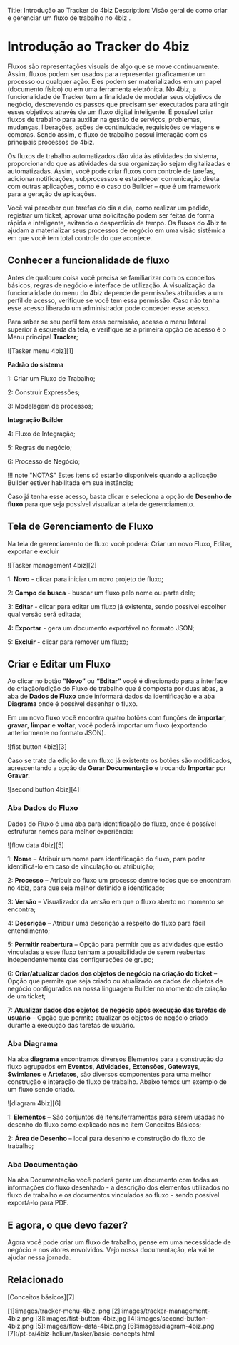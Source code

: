 Title: Introdução ao Tracker do 4biz
Description: Visão geral de como criar e gerenciar um fluxo de trabalho no 4biz .

# Introdução ao Tracker do 4biz

Fluxos são representações visuais de algo que se move continuamente. Assim, fluxos podem ser usados para representar graficamente um processo ou qualquer ação. Eles podem ser materializados em um papel (documento físico) ou em uma ferramenta eletrônica. No 4biz, a funcionalidade de Tracker tem a finalidade de modelar seus objetivos de negócio, descrevendo os passos que precisam ser executados para atingir esses objetivos através de um fluxo digital inteligente. É possível criar fluxos de trabalho para auxiliar na gestão de serviços, problemas, mudanças, liberações, ações de continuidade, requisições de viagens e compras. Sendo assim, o fluxo de trabalho possui interação com os principais processos do 4biz.

Os fluxos de trabalho automatizados dão vida às atividades do sistema, proporcionando que as atividades da sua organização sejam digitalizadas e automatizadas. Assim, você pode criar fluxos com controle de tarefas, adicionar notificações, subprocessos e estabelecer comunicação direta com outras aplicações, como é o caso do Builder – que é um framework para a geração de aplicações.

Você vai perceber que tarefas do dia a dia, como realizar um pedido, registrar um ticket, aprovar uma solicitação podem ser feitas de forma rápida e inteligente, evitando o desperdício de tempo. Os fluxos do 4biz te ajudam a materializar seus processos de negócio em uma visão sistêmica em que você tem total controle do que acontece.


## Conhecer a funcionalidade de fluxo

Antes de qualquer coisa você precisa se familiarizar com os conceitos básicos, regras de negócio e interface de utilização. A visualização da funcionalidade do menu do 4biz depende de permissões atribuídas a um perfil de acesso, verifique se você tem essa permissão. Caso não tenha esse acesso liberado um administrador pode conceder esse acesso.

Para saber se seu perfil tem essa permissão, acesso o menu lateral superior à esquerda da tela, e verifique se a primeira opção de acesso é o Menu principal **Tracker**;


![Tasker menu 4biz][1]

**Padrão do sistema**

1: Criar um Fluxo de Trabalho;

2: Construir Expressões;

3: Modelagem de processos;

**Integração Builder**

4: Fluxo de Integração;

5: Regras de negócio;

6: Processo de Negócio;

!!! note "NOTAS"
   Estes itens só estarão disponíveis quando a aplicação Builder estiver habilitada em sua instância;

Caso já tenha esse acesso, basta clicar e seleciona a opção de **Desenho de fluxo** para que seja possível visualizar a tela de gerenciamento.

## Tela de Gerenciamento de Fluxo

Na tela de gerenciamento de fluxo você poderá: Criar um novo Fluxo, Editar, exportar e excluir

![Tasker management 4biz][2]

1: **Novo** - clicar para iniciar um novo projeto de fluxo;

2: **Campo de busca** - buscar um fluxo pelo nome ou parte dele;

3: **Editar** - clicar para editar um fluxo já existente, sendo possível escolher qual versão será editada;

4: **Exportar** - gera um documento exportável no formato JSON;

5: **Excluir** - clicar para remover um fluxo;

## Criar e Editar um Fluxo

Ao clicar no botão **”Novo”** ou **“Editar”** você é direcionado para a interface de criação/edição do Fluxo de trabalho que é composta por duas abas, a aba de **Dados de Fluxo** onde informará dados da identificação e a aba **Diagrama** onde é possível desenhar o fluxo.

Em um novo fluxo você encontra quatro botões com funções de **importar**, **gravar**, **limpar** e **voltar**, você poderá importar um fluxo (exportando anteriormente no formato JSON).

![fist button 4biz][3]

Caso se trate da edição de um fluxo já existente os botões são modificados, acrescentando a opção de **Gerar Documentação** e trocando **Importar** por **Gravar**.

![second button 4biz][4]

### Aba Dados do Fluxo  

Dados do Fluxo é uma aba para identificação do fluxo, onde é possível estruturar nomes para melhor experiência:

![flow data 4biz][5]

1: **Nome** – Atribuir um nome para identificação do fluxo, para poder identificá-lo em caso de vinculação ou atribuição;

2: **Processo** – Atribuir ao fluxo um processo dentre todos que se encontram no 4biz, para que seja melhor definido e identificado;

3: **Versão** – Visualizador da versão em que o fluxo aberto no momento se encontra;

4: **Descrição** – Atribuir uma descrição a respeito do fluxo para fácil entendimento;

5: **Permitir reabertura** – Opção para permitir que as atividades que estão vinculadas a esse fluxo tenham a possibilidade de serem reabertas independentemente das configurações de grupo;

6: **Criar/atualizar dados dos objetos de negócio na criação do ticket** – Opção que permite que seja criado ou atualizado os dados de objetos de negócio configurados na nossa linguagem Builder no momento de criação de um ticket;

7: **Atualizar dados dos objetos de negócio após execução das tarefas de usuário** – Opção que permite atualizar os objetos de negócio criado durante a execução das tarefas de usuário.

### Aba Diagrama  

Na aba **diagrama** encontramos diversos Elementos para a construção do fluxo agrupados em **Eventos**, **Atividades**, **Extensões**, **Gateways**, **Swimlanes** e **Artefatos**, são diversos componentes para uma melhor construção e interação de fluxo de trabalho. Abaixo temos um exemplo de um fluxo sendo criado.

![diagram 4biz][6]

1: **Elementos** – São conjuntos de itens/ferramentas para serem usadas no desenho do fluxo como explicado nos no item Conceitos Básicos;

2: **Área de Desenho** – local para desenho e construção do fluxo de trabalho;

### Aba Documentação

Na aba Documentação você poderá gerar um documento com todas as informações do fluxo desenhado - a descrição dos elementos utilizados no fluxo de trabalho e os documentos vinculados ao fluxo - sendo possível exportá-lo para PDF.  

## E agora, o que devo fazer?

Agora você pode criar um fluxo de trabalho, pense em uma necessidade de negócio e nos atores envolvidos. Vejo nossa documentação, ela vai te ajudar nessa jornada.

## Relacionado
[Conceitos básicos][7]

[1]:images/tracker-menu-4biz. png
[2]:images/tracker-management-4biz.png
[3]:images/fist-button-4biz.jpg
[4]:images/second-button-4biz.png
[5]:images/flow-data-4biz.png
[6]:images/diagram-4biz.png
[7]:/pt-br/4biz-helium/tasker/basic-concepts.html
